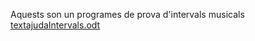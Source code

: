 Aquests son un programes de prova d'intervals musicals
[textajudaIntervals.odt](https://github.com/user-attachments/files/17257609/textajudaIntervals.odt)
